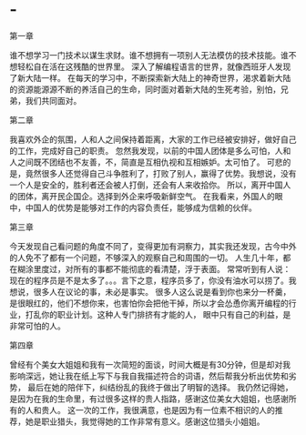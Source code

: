 # -

第一章

谁不想学习一门技术以谋生求财。谁不想拥有一项别人无法模仿的技术技能。谁不想轻松自在活在这残酷的世界里。
深入了解编程语言的世界，就像西班牙人发现了新大陆一样。
在每天的学习中，不断探索新大陆上的神奇世界，渴求着新大陆的资源能源源不断的养活自己的生命，同时面对着新大陆的生死考验，别怕，兄弟，我们共同面对。

第二章

我喜欢外企的氛围，人和人之间保持着距离，大家的工作已经被安排好，做好自己的工作，完成好自己的职责。
忽然我发现，以前的中国人团体是多么可怕，人和人之间既不团结也不友善，不，简直是互相仇视和互相嫉妒。太可怕了。
可悲的是，竟然很多人还觉得自己斗争胜利了，打败了别人，赢得了优势。我想说，没有一个人是安全的，胜利者还会被人打倒，还会有人来收拾你。
所以，离开中国人的团体，离开民企国企。选择到外企来呼吸新鲜空气。
在我看来，外国人的眼中，中国人的优势是能够对工作的内容负责任，能够成为信赖的伙伴。

第三章

今天发现自己看问题的角度不同了，变得更加有洞察力，其实我还发现，古今中外的人免不了都有一个问题，不够深入的观察自己和周围的一切。
人生几十年，都在糊涂里度过，对所有的事都不能彻底的看清楚，浮于表面。
常常听到有人说：现在的程序员是不是太多了。。。言下之意，程序员多了，你没有油水可以捞了。我想说，很多人在议论的事，未必是事实。
很多人这么说是看到你也来分一杯羹，是很眼红的，他们不想你来，也害怕你会把他干掉，所以才会怂恿你离开编程的行业，打乱你的职业计划。这种人专门排挤有才能的人，
眼中只有自己的利益，是非常可怕的人。


第四章

曾经有个美女大姐姐和我有一次简短的面谈，时间大概是有30分钟，但是却对我影响深远，她让我在纸上写下与我自我描述符合的词语，然后帮我分析出优势和劣势，
最后在她的陪伴下，纠结纷乱的我终于做出了明智的选择。
我仍然记得她，是因为在我的生命里，有过很多这样的贵人指路，感谢这位美女大姐姐，也感谢所有的人和贵人。
这一次的工作，我很满意，也是因为有一位素不相识的人的推荐，她是职业猎头，我觉得她的工作非常有意义。感谢这位猎头小姐姐。
